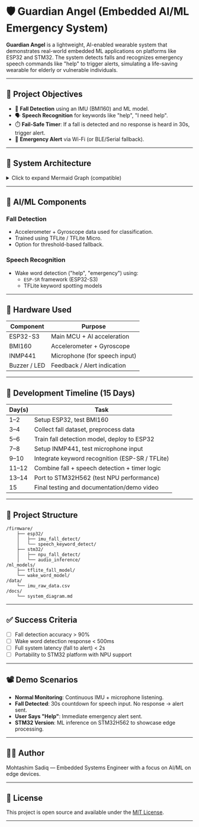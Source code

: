 
# 🛡️ Guardian Angel (Embedded AI/ML Emergency System)

**Guardian Angel** is a lightweight, AI-enabled wearable system that demonstrates real-world embedded ML applications on platforms like ESP32 and STM32. The system detects falls and recognizes emergency speech commands like "help" to trigger alerts, simulating a life-saving wearable for elderly or vulnerable individuals.

---

## 🎯 Project Objectives

- 🚨 **Fall Detection** using an IMU (BMI160) and ML model.
- 🗣️ **Speech Recognition** for keywords like "help", "I need help".
- ⏱️ **Fail-Safe Timer**: If a fall is detected and no response is heard in 30s, trigger alert.
- 📡 **Emergency Alert** via Wi-Fi (or BLE/Serial fallback).

---

## 🧩 System Architecture

<details>
<summary>Click to expand Mermaid Graph (compatible)</summary>

```mermaid
graph TD
    A["IMU Sensor (BMI160)"] --> B["ESP32-S3 (Edge ML)"]
    C["Microphone (INMP441)"] --> B
    B --> D["Emergency Services / Dashboard"]
```
</details>

---

## 🧠 AI/ML Components

### Fall Detection
- Accelerometer + Gyroscope data used for classification.
- Trained using TFLite / TFLite Micro.
- Option for threshold-based fallback.

### Speech Recognition
- Wake word detection ("help", "emergency") using:
  - `ESP-SR` framework (ESP32-S3)
  - TFLite keyword spotting models

---

## 🔧 Hardware Used

| Component     | Purpose                         |
|--------------|----------------------------------|
| ESP32-S3     | Main MCU + AI acceleration       |
| BMI160       | Accelerometer + Gyroscope        |
| INMP441      | Microphone (for speech input)    |
| Buzzer / LED | Feedback / Alert indication      |

---

## 🚀 Development Timeline (15 Days)

| Day(s) | Task |
|--------|------|
| 1–2 | Setup ESP32, test BMI160 |
| 3–4 | Collect fall dataset, preprocess data |
| 5–6 | Train fall detection model, deploy to ESP32 |
| 7–8 | Setup INMP441, test microphone input |
| 9–10 | Integrate keyword recognition (ESP-SR / TFLite) |
| 11–12 | Combine fall + speech detection + timer logic |
| 13–14 | Port to STM32H562 (test NPU performance) |
| 15 | Final testing and documentation/demo video |

---

## 📂 Project Structure

```
/firmware/
    ├── esp32/
    │   ├── imu_fall_detect/
    │   └── speech_keyword_detect/
    ├── stm32/
    │   ├── npu_fall_detect/
    │   └── audio_inference/
/ml_models/
    ├── tflite_fall_model/
    └── wake_word_model/
/data/
    └── imu_raw_data.csv
/docs/
    └── system_diagram.md
```

---

## ✅ Success Criteria

- [ ] Fall detection accuracy > 90%
- [ ] Wake word detection response < 500ms
- [ ] Full system latency (fall to alert) < 2s
- [ ] Portability to STM32 platform with NPU support

---

## 📽️ Demo Scenarios

- **Normal Monitoring**: Continuous IMU + microphone listening.
- **Fall Detected**: 30s countdown for speech input. No response → alert sent.
- **User Says "Help"**: Immediate emergency alert sent.
- **STM32 Version**: ML inference on STM32H562 to showcase edge processing.

---

## 👨‍💻 Author

Mohtashim Sadiq — Embedded Systems Engineer with a focus on AI/ML on edge devices.

---

## 📜 License

This project is open source and available under the [MIT License](LICENSE).

---
